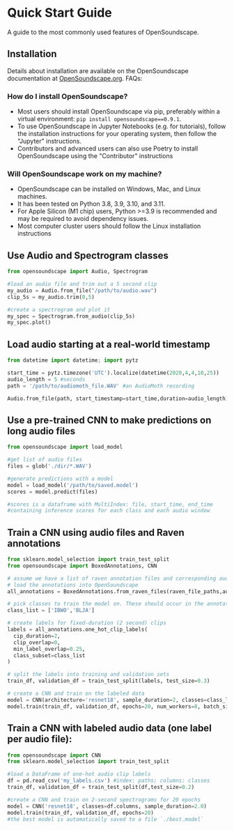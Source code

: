 
# Quick Start Guide

A guide to the most commonly used features of OpenSoundscape.

## Installation

Details about installation are available on the OpenSoundscape documentation at [OpenSoundscape.org](https://opensoundscape.org). FAQs:

### How do I install OpenSoundscape?

* Most users should install OpenSoundscape via pip, preferably within a virtual environment: `pip install opensoundscape==0.9.1`. 
* To use OpenSoundscape in Jupyter Notebooks (e.g. for tutorials), follow the installation instructions for your operating system, then follow the "Jupyter" instructions.
* Contributors and advanced users can also use Poetry to install OpenSoundscape using the "Contributor" instructions

### Will OpenSoundscape work on my machine?

* OpenSoundscape can be installed on Windows, Mac, and Linux machines.
* It has been tested on Python 3.8, 3.9, 3.10, and 3.11.
* For Apple Silicon (M1 chip) users, Python >=3.9 is recommended and may be required to avoid dependency issues.
* Most computer cluster users should follow the Linux installation instructions


## Use Audio and Spectrogram classes
```python
from opensoundscape import Audio, Spectrogram

#load an audio file and trim out a 5 second clip
my_audio = Audio.from_file("/path/to/audio.wav")
clip_5s = my_audio.trim(0,5)

#create a spectrogram and plot it
my_spec = Spectrogram.from_audio(clip_5s)
my_spec.plot()
```

## Load audio starting at a real-world timestamp
```python
from datetime import datetime; import pytz

start_time = pytz.timezone('UTC').localize(datetime(2020,4,4,10,25))
audio_length = 5 #seconds  
path = '/path/to/audiomoth_file.WAV' #an AudioMoth recording

Audio.from_file(path, start_timestamp=start_time,duration=audio_length)
```

## Use a pre-trained CNN to make predictions on long audio files
```python
from opensoundscape import load_model

#get list of audio files
files = glob('./dir/*.WAV')

#generate predictions with a model
model = load_model('/path/to/saved.model')
scores = model.predict(files)

#scores is a dataframe with MultiIndex: file, start_time, end_time
#containing inference scores for each class and each audio window
```

## Train a CNN using audio files and Raven annotations 
```python
from sklearn.model_selection import train_test_split
from opensoundscape import BoxedAnnotations, CNN

# assume we have a list of raven annotation files and corresponding audio files
# load the annotations into OpenSoundscape
all_annotations = BoxedAnnotations.from_raven_files(raven_file_paths,audio_file_paths)

# pick classes to train the model on. These should occur in the annotated data
class_list = ['IBWO','BLJA']

# create labels for fixed-duration (2 second) clips 
labels = all_annotations.one_hot_clip_labels(
  cip_duration=2,
  clip_overlap=0,
  min_label_overlap=0.25,
  class_subset=class_list
)

# split the labels into training and validation sets
train_df, validation_df = train_test_split(labels, test_size=0.3)

# create a CNN and train on the labeled data
model = CNN(architecture='resnet18', sample_duration=2, classes=class_list)
model.train(train_df, validation_df, epochs=20, num_workers=8, batch_size=256)
```

## Train a CNN with labeled audio data (one label per audio file):
```python
from opensoundscape import CNN
from sklearn.model_selection import train_test_split

#load a DataFrame of one-hot audio clip labels
df = pd.read_csv('my_labels.csv') #index: paths; columns: classes
train_df, validation_df = train_test_split(df,test_size=0.2)

#create a CNN and train on 2-second spectrograms for 20 epochs
model = CNN('resnet18', classes=df.columns, sample_duration=2.0)
model.train(train_df, validation_df, epochs=20)
#the best model is automatically saved to a file `./best.model`
```
